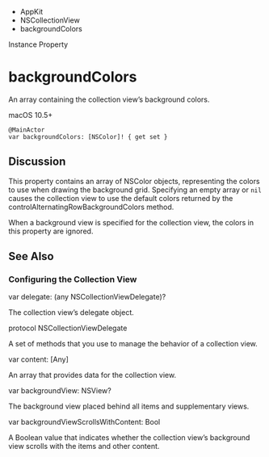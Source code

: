 

- AppKit
- NSCollectionView
-  backgroundColors 

Instance Property

# backgroundColors

An array containing the collection view’s background colors.

macOS 10.5+

``` source
@MainActor
var backgroundColors: [NSColor]! { get set }
```

## Discussion

This property contains an array of NSColor objects, representing the colors to use when drawing the background grid. Specifying an empty array or `nil` causes the collection view to use the default colors returned by the controlAlternatingRowBackgroundColors method.

When a background view is specified for the collection view, the colors in this property are ignored.

## See Also

### Configuring the Collection View

var delegate: (any NSCollectionViewDelegate)?

The collection view’s delegate object.

protocol NSCollectionViewDelegate

A set of methods that you use to manage the behavior of a collection view.

var content: [Any]

An array that provides data for the collection view.

var backgroundView: NSView?

The background view placed behind all items and supplementary views.

var backgroundViewScrollsWithContent: Bool

A Boolean value that indicates whether the collection view’s background view scrolls with the items and other content.

